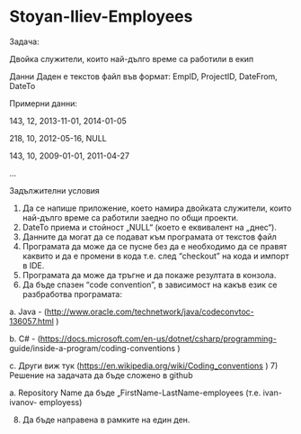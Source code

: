 # Stoyan-Iliev-Employees

Задача:

Двойка служители, които най-дълго време са работили в екип

Данни
Даден е текстов файл във формат:
EmpID, ProjectID, DateFrom, DateTo

Примерни данни:

143, 12, 2013-11-01, 2014-01-05

218, 10, 2012-05-16, NULL

143, 10, 2009-01-01, 2011-04-27

...

Задължителни условия
1) Да се напише приложение, което намира двойката служители, които най-дълго
време са работили заедно по общи проекти.
2) DateTo приема и стойност „NULL“ (което е еквивалент на „днес“).
3) Данните да могат да се подават към програмата от текстов файл
4) Програмата да може да се пусне без да е необходимо да се правят каквито и да е
промени в кода т.е. след “checkout” на кода и импорт в IDE.
5) Програмата да може да тръгне и да покаже резултата в конзола.
6) Да бъде спазен “code convention”, в зависимост на какъв език се разбработва
програмата:

  a. Java - (http://www.oracle.com/technetwork/java/codeconvtoc-136057.html )

  b. C# - (https://docs.microsoft.com/en-us/dotnet/csharp/programming-
guide/inside-a-program/coding-conventions )

  c. Други виж тук (https://en.wikipedia.org/wiki/Coding_conventions )
7) Решение на задачата да бъде сложено в github

  a. Repository Name да бъде „FirstName-LastName-employees (т.е. ivan-ivanov-
employess)

8) Да бъде направена в рамките на един ден.
